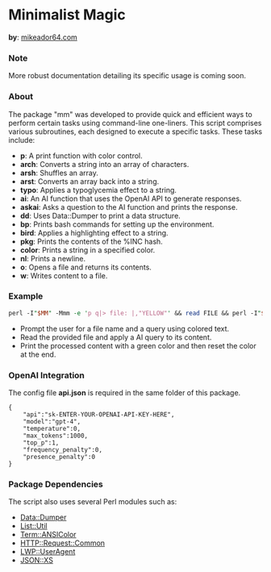 

# Minimalist Magic

**by**: [mikeador64.com](https://mikador64.com/)

### Note

More robust documentation detailing its specific usage is coming soon.

### About

The package "mm" was developed to provide quick and efficient ways to perform certain tasks using command-line one-liners. This script comprises various subroutines, each designed to execute a specific tasks. These tasks include:

- **p**: A print function with color control.
- **arch**: Converts a string into an array of characters.
- **arsh**: Shuffles an array.
- **arst**: Converts an array back into a string.
- **typo**: Applies a typoglycemia effect to a string.
- **ai**: An AI function that uses the OpenAI API to generate responses.
- **askai**: Asks a question to the AI function and prints the response.
- **dd**: Uses Data::Dumper to print a data structure.
- **bp**: Prints bash commands for setting up the environment.
- **bird**: Applies a highlighting effect to a string.
- **pkg**: Prints the contents of the %INC hash.
- **color**: Prints a string in a specified color.
- **nl**: Prints a newline.
- **o**: Opens a file and returns its contents.
- **w**: Writes content to a file.

### Example

```perl
perl -I"$MM" -Mmm -e 'p q|> file: |,"YELLOW"' && read FILE && perl -I"$MM" -Mmm -e 'p q|> query: |,"YELLOW"' && read QUERY && echo "$QUERY" | perl -I"$MM" -Mmm -0777 -plE 'BEGIN { $query = <STDIN> } color "green"; $_ = ai(qq|${query}:\n${_}|); END { color "reset"; nl }' $FILE
```

- Prompt the user for a file name and a query using colored text.
- Read the provided file and apply a AI query to its content.
- Print the processed content with a green color and then reset the color at the end.

### OpenAI Integration

The config file **api.json** is required in the same folder of this package.

```
{
    "api":"sk-ENTER-YOUR-OPENAI-API-KEY-HERE",
    "model":"gpt-4",
    "temperature":0,
    "max_tokens":1000,
    "top_p":1,
    "frequency_penalty":0,
    "presence_penalty":0
}
```

### Package Dependencies  

The script also uses several Perl modules such as:

- [Data::Dumper](https://metacpan.org/pod/Data::Dumper)
- [List::Util](https://metacpan.org/pod/List::Util)
- [Term::ANSIColor](https://metacpan.org/pod/Term::ANSIColor)
- [HTTP::Request::Common](https://metacpan.org/pod/HTTP::Request::Common)
- [LWP::UserAgent](https://metacpan.org/pod/LWP::UserAgent)
- [JSON::XS](https://metacpan.org/pod/JSON::XS)